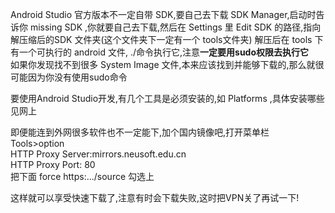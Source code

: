 Android Studio 官方版本不一定自带 SDK,要自己去下载 SDK Manager,启动时告诉你 missing SDK ,你就要自己去下载,然后在 Settings 里 Edit SDK 的路径,指向解压缩后的SDK 文件夹(这个文件夹下一定有一个 tools文件夹)
解压后在 tools 下有一个可执行的 android 文件, ./命令执行它,注意**一定要用sudo权限去执行它**  
如果你发现找不到很多 System Image 文件,本来应该找到并能够下载的,那么就很可能因为你没有使用sudo命令


要使用Android Studio开发,有几个工具是必须安装的,如 Platforms ,具体安装哪些见网上


即便能连到外网很多软件也不一定能下,加个国内镜像吧,打开菜单栏 Tools>option   
HTTP Proxy Server:mirrors.neusoft.edu.cn  
HTTP Proxy Port: 80  
把下面 force https:.../source 勾选上

这样就可以享受快速下载了,注意有时会下载失败,这时把VPN关了再试一下!
